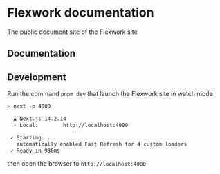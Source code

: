 # Flexwork documentation

The public document site of the Flexwork site

## Documentation

## Development

Run the command `pnpm dev` that launch the Flexwork site in watch mode

```bash
> next -p 4000

  ▲ Next.js 14.2.14
  - Local:        http://localhost:4000

 ✓ Starting...
   automatically enabled Fast Refresh for 4 custom loaders
 ✓ Ready in 930ms
```
 then open the browser to `http://localhost:4000`
